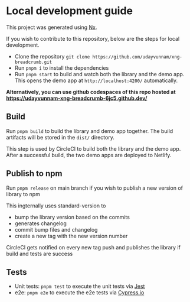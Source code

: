 # Local development guide

This project was generated using [Nx](https://nx.dev).

If you wish to contribute to this repository, below are the steps for local development.

- Clone the repository `git clone https://github.com/udayvunnam/xng-breadcrumb.git`
- Run `pnpm i` to install the dependencies
- Run `pnpm start` to build and watch both the library and the demo app. This opens the demo app at `http://localhost:4200/` automatically.

**Alternatively, you can use github codespaces of this repo hosted at https://udayvunnam-xng-breadcrumb-6jc5.github.dev/**

## Build

Run `pnpm build` to build the library and demo app together. The build artifacts will be stored in the `dist/` directory.

This step is used by CircleCI to build both the library and the demo app.
After a successful build, the two demo apps are deployed to Netlify.

## Publish to npm

Run `pnpm release` on main branch if you wish to publish a new version of library to npm

This ingternally uses standard-version to

- bump the library version based on the commits
- generates changelog
- commit bump files and changelog
- create a new tag with the new version number

CircleCI gets notified on every new tag push and publishes the library if build and tests are success

## Tests

- Unit tests: `pnpm test` to execute the unit tests via [Jest](https://www.xfive.co/blog/testing-angular-faster-jest/)
- e2e: `pnpm e2e` to execute the e2e tests via [Cypress.io](https://docs.cypress.io/guides/overview/why-cypress.html)

